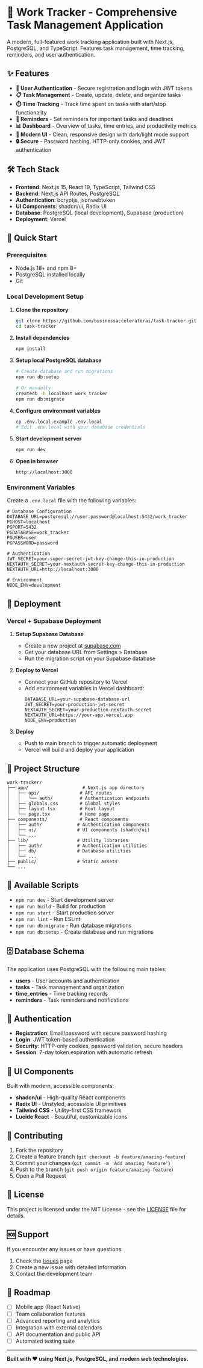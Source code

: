 # 🚀 Work Tracker - Comprehensive Task Management Application

A modern, full-featured work tracking application built with Next.js, PostgreSQL, and TypeScript. Features task management, time tracking, reminders, and user authentication.

## ✨ Features

- **🔐 User Authentication** - Secure registration and login with JWT tokens
- **📋 Task Management** - Create, update, delete, and organize tasks
- **⏱️ Time Tracking** - Track time spent on tasks with start/stop functionality
- **🔔 Reminders** - Set reminders for important tasks and deadlines
- **📊 Dashboard** - Overview of tasks, time entries, and productivity metrics
- **🎨 Modern UI** - Clean, responsive design with dark/light mode support
- **🔒 Secure** - Password hashing, HTTP-only cookies, and JWT authentication

## 🛠️ Tech Stack

- **Frontend**: Next.js 15, React 19, TypeScript, Tailwind CSS
- **Backend**: Next.js API Routes, PostgreSQL
- **Authentication**: bcryptjs, jsonwebtoken
- **UI Components**: shadcn/ui, Radix UI
- **Database**: PostgreSQL (local development), Supabase (production)
- **Deployment**: Vercel

## 🚀 Quick Start

### Prerequisites

- Node.js 18+ and npm 8+
- PostgreSQL installed locally
- Git

### Local Development Setup

1. **Clone the repository**
   ```bash
   git clone https://github.com/businessacceleratorai/task-tracker.git
   cd task-tracker
   ```

2. **Install dependencies**
   ```bash
   npm install
   ```

3. **Setup local PostgreSQL database**
   ```bash
   # Create database and run migrations
   npm run db:setup
   
   # Or manually:
   createdb -h localhost work_tracker
   npm run db:migrate
   ```

4. **Configure environment variables**
   ```bash
   cp .env.local.example .env.local
   # Edit .env.local with your database credentials
   ```

5. **Start development server**
   ```bash
   npm run dev
   ```

6. **Open in browser**
   ```
   http://localhost:3000
   ```

### Environment Variables

Create a `.env.local` file with the following variables:

```env
# Database Configuration
DATABASE_URL=postgresql://user:password@localhost:5432/work_tracker
PGHOST=localhost
PGPORT=5432
PGDATABASE=work_tracker
PGUSER=user
PGPASSWORD=password

# Authentication
JWT_SECRET=your-super-secret-jwt-key-change-this-in-production
NEXTAUTH_SECRET=your-nextauth-secret-key-change-this-in-production
NEXTAUTH_URL=http://localhost:3000

# Environment
NODE_ENV=development
```

## 🚀 Deployment

### Vercel + Supabase Deployment

1. **Setup Supabase Database**
   - Create a new project at [supabase.com](https://supabase.com)
   - Get your database URL from Settings > Database
   - Run the migration script on your Supabase database

2. **Deploy to Vercel**
   - Connect your GitHub repository to Vercel
   - Add environment variables in Vercel dashboard:
     ```
     DATABASE_URL=your-supabase-database-url
     JWT_SECRET=your-production-jwt-secret
     NEXTAUTH_SECRET=your-production-nextauth-secret
     NEXTAUTH_URL=https://your-app.vercel.app
     NODE_ENV=production
     ```

3. **Deploy**
   - Push to main branch to trigger automatic deployment
   - Vercel will build and deploy your application

## 📁 Project Structure

```
work-tracker/
├── app/                    # Next.js app directory
│   ├── api/               # API routes
│   │   └── auth/          # Authentication endpoints
│   ├── globals.css        # Global styles
│   ├── layout.tsx         # Root layout
│   └── page.tsx           # Home page
├── components/            # React components
│   ├── auth/             # Authentication components
│   ├── ui/               # UI components (shadcn/ui)
│   └── ...
├── lib/                  # Utility libraries
│   ├── auth/             # Authentication utilities
│   ├── db/               # Database utilities
│   └── ...
├── public/               # Static assets
└── ...
```

## 🔧 Available Scripts

- `npm run dev` - Start development server
- `npm run build` - Build for production
- `npm run start` - Start production server
- `npm run lint` - Run ESLint
- `npm run db:migrate` - Run database migrations
- `npm run db:setup` - Create database and run migrations

## 🗄️ Database Schema

The application uses PostgreSQL with the following main tables:

- **users** - User accounts and authentication
- **tasks** - Task management and organization
- **time_entries** - Time tracking records
- **reminders** - Task reminders and notifications

## 🔐 Authentication

- **Registration**: Email/password with secure password hashing
- **Login**: JWT token-based authentication
- **Security**: HTTP-only cookies, password validation, secure headers
- **Session**: 7-day token expiration with automatic refresh

## 🎨 UI Components

Built with modern, accessible components:

- **shadcn/ui** - High-quality React components
- **Radix UI** - Unstyled, accessible UI primitives
- **Tailwind CSS** - Utility-first CSS framework
- **Lucide React** - Beautiful, customizable icons

## 🤝 Contributing

1. Fork the repository
2. Create a feature branch (`git checkout -b feature/amazing-feature`)
3. Commit your changes (`git commit -m 'Add amazing feature'`)
4. Push to the branch (`git push origin feature/amazing-feature`)
5. Open a Pull Request

## 📝 License

This project is licensed under the MIT License - see the [LICENSE](LICENSE) file for details.

## 🆘 Support

If you encounter any issues or have questions:

1. Check the [Issues](https://github.com/businessacceleratorai/task-tracker/issues) page
2. Create a new issue with detailed information
3. Contact the development team

## 🎯 Roadmap

- [ ] Mobile app (React Native)
- [ ] Team collaboration features
- [ ] Advanced reporting and analytics
- [ ] Integration with external calendars
- [ ] API documentation and public API
- [ ] Automated testing suite

---

**Built with ❤️ using Next.js, PostgreSQL, and modern web technologies.**
